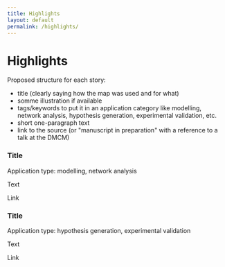 ```yaml
---
title: Highlights
layout: default
permalink: /highlights/
---
```


# Highlights

Proposed structure for each story:  
- title (clearly saying how the map was used and for what)  
- somme illustration if available
- tags/keywords to put it in an application category like modelling, network analysis, hypothesis generation, experimental validation, etc.  
- short one-paragraph text  
- link to the source (or "manuscript in preparation" with a reference to a talk at the DMCM)  

### Title

Application type: modelling, network analysis  

Text  

Link  

### Title

Application type: hypothesis generation, experimental validation  

Text  

Link  

